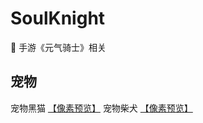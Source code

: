 # SoulKnight
:art: 手游《元气骑士》相关 

## 宠物

宠物黑猫 [【像素预览】](https://itagn.github.io/SoulKnight/pet/cat/)
宠物柴犬 [【像素预览】](https://itagn.github.io/SoulKnight/pet/dog/)
